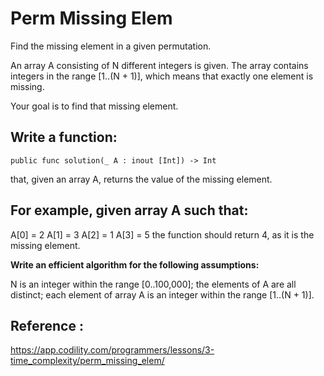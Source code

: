 # Perm Missing Elem

Find the missing element in a given permutation.

An array A consisting of N different integers is given. The array contains integers in the range [1..(N + 1)], which means that exactly one element is missing.

Your goal is to find that missing element.

## Write a function:

```public func solution(_ A : inout [Int]) -> Int```

that, given an array A, returns the value of the missing element.

## For example, given array A such that:

A[0] = 2
A[1] = 3
A[2] = 1
A[3] = 5
the function should return 4, as it is the missing element.

**Write an efficient algorithm for the following assumptions:**

N is an integer within the range [0..100,000];
the elements of A are all distinct;
each element of array A is an integer within the range [1..(N + 1)].


## Reference : 
https://app.codility.com/programmers/lessons/3-time_complexity/perm_missing_elem/
